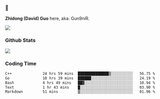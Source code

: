 ### 👋 

**Zhidong (David) Guo** here, aka. Gun9niR.

![](https://komarev.com/ghpvc/?username=Gun9niR&label=Total+Views)

### Github Stats

<img src="https://github-readme-stats.vercel.app/api?username=Gun9niR&count_private=true&show_icons=true&theme=vue-dark&hide_title=true">

### Coding Time

<!--START_SECTION:waka-->

```txt
C++              24 hrs 59 mins  ██████████████▒░░░░░░░░░░   56.75 %
Go               10 hrs 39 mins  ██████░░░░░░░░░░░░░░░░░░░   24.19 %
Bash             4 hrs 49 mins   ██▓░░░░░░░░░░░░░░░░░░░░░░   10.94 %
Text             1 hr 43 mins    █░░░░░░░░░░░░░░░░░░░░░░░░   03.90 %
Markdown         51 mins         ▒░░░░░░░░░░░░░░░░░░░░░░░░   01.96 %
```

<!--END_SECTION:waka-->
